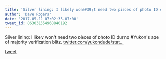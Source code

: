 ```yaml
---
title: 'Silver lining: I likely won&#39;t need two pieces of photo ID during Yukon&#39;s age...'
author: 'Dave Rogers'
date: '2017-05-12 07:02:35-07:00'
tweet_id: 863031654968840192
---
```

Silver lining: I likely won't need two pieces of photo ID during [#Yukon](https://twitter.com/hashtag/yukon)'s age of majority verification blitz. [twitter.com/yukondude/stat…](https://twitter.com/yukondude/status/862735814798725120)

[tweet](https://twitter.com/yukondude/status/863031654968840192)